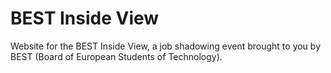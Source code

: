 # BEST Inside View
Website for the BEST Inside View, a job shadowing event brought to you by BEST (Board of European Students of Technology).